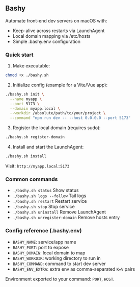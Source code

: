 ## Bashy

Automate front-end dev servers on macOS with:
- Keep-alive across restarts via LaunchAgent
- Local domain mapping via /etc/hosts
- Simple .bashy.env configuration

### Quick start

1) Make executable:
```bash
chmod +x ./bashy.sh
```

2) Initialize config (example for a Vite/Vue app):
```bash
./bashy.sh init \
  --name myapp \
  --port 5173 \
  --domain myapp.local \
  --workdir /absolute/path/to/your/project \
  --command "npm run dev -- --host 0.0.0.0 --port 5173"
```

3) Register the local domain (requires sudo):
```bash
./bashy.sh register-domain
```

4) Install and start the LaunchAgent:
```bash
./bashy.sh install
```

Visit: `http://myapp.local:5173`

### Common commands

- `./bashy.sh status` Show status
- `./bashy.sh logs --follow` Tail logs
- `./bashy.sh restart` Restart service
- `./bashy.sh stop` Stop service
- `./bashy.sh uninstall` Remove LaunchAgent
- `./bashy.sh unregister-domain` Remove hosts entry

### Config reference (.bashy.env)

- `BASHY_NAME`: service/app name
- `BASHY_PORT`: port to expose
- `BASHY_DOMAIN`: local domain to map
- `BASHY_WORKDIR`: working directory to run in
- `BASHY_COMMAND`: command to start dev server
- `BASHY_ENV_EXTRA`: extra env as comma-separated `K=V` pairs

Environment exported to your command: `PORT`, `HOST`.


